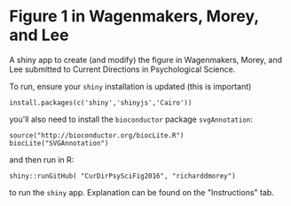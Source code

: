 # Figure 1 in Wagenmakers, Morey, and Lee

A shiny app to create (and modify) the figure in Wagenmakers, Morey, and Lee submitted to Current Directions in Psychological Science.

To run, ensure your `shiny` installation is updated (this is important) 

    install.packages(c('shiny','shinyjs','Cairo'))

you'll also need to install the `bioconductor` package `svgAnnotation`:

    source("http://bioconductor.org/biocLite.R")
    biocLite("SVGAnnotation")

and then run in R:
    
    shiny::runGitHub( "CurDirPsySciFig2016", "richarddmorey")

to run the `shiny` app. Explanation can be found on the "Instructions" tab.
